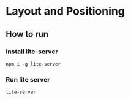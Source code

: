 # Layout and Positioning

## How to run

### Install lite-server

`npm i -g lite-server`

### Run lite server

`lite-server`

